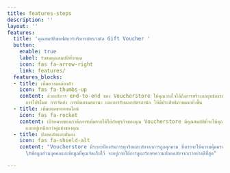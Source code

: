 ```yaml
---
title: features-steps
description: ''
layout: ''
features:
  title: 'คุณสมบัติซอฟต์แวร์บริหารบัตรกำนัล Gift Voucher '
  button:
    enable: true
    label: รับชมคุณสมบัติทั้งหมด
    icon: fas fa-arrow-right
    link: features/
  features_blocks:
  - title: เพิ่มความคล่องตัว
    icon: fas fa-thumbs-up
    content: ด้วยบริการ end-to-end ของ Voucherstore ให้คุณวางใจได้ถึงการสร้างกลยุทธ์การขาย
      การโปรโมต การจัดส่ง การติดตามสถานะ และการรับแลกบัตรกำนัล ให้มีประสิทธิภาพมากยิ่งขึ้น
  - title: เพิ่มยอดขายออนไลน์
    icon: fas fa-rocket
    content: เป้าหมายของเราคือการเพิ่มรายได้ให้กับธุรกิจของคุณ Voucherstore มีคุณสมบัติที่จะให้คุณปิดการขายได้เร็ว
      และอยู่เหนือกว่าคู่แข่งของคุณ
  - title: ปลอดภัยและมั่นคง
    icon: fas fa-shield-alt
    content: "Voucherstore มีระบบป้องกันการทุจริตและภัยจากการถูกคุกคาม ซึ่งเราจะให้ความคุ้มครองต่อบริษัทของคุณ
      \nข้อมูลส่วนบุคคลและข้อมูลที่คุณจัดเก็บไว้ จะอยู่ภายใต้การดูแลรักษาความปลอดภัยจากเราอย่างดีที่สุด"

---
```

